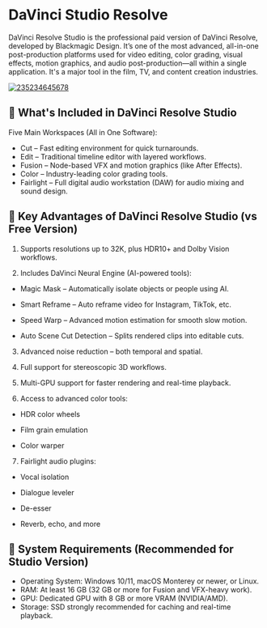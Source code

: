 # DaVinci Studio Resolve 
DaVinci Resolve Studio is the professional paid version of DaVinci Resolve, developed by Blackmagic Design. It’s one of the most advanced, all-in-one post-production platforms used for video editing, color grading, visual effects, motion graphics, and audio post-production—all within a single application. It's a major tool in the film, TV, and content creation industries.

[![235234645678](https://github.com/user-attachments/assets/81fde828-1544-42a5-8dfd-06facccaa464)](https://y.gy/davinci-stiduo-resollve)

## 🔷 What's Included in DaVinci Resolve Studio
Five Main Workspaces (All in One Software):
- Cut – Fast editing environment for quick turnarounds.
- Edit – Traditional timeline editor with layered workflows.
- Fusion – Node-based VFX and motion graphics (like After Effects).
- Color – Industry-leading color grading tools.
- Fairlight – Full digital audio workstation (DAW) for audio mixing and sound design.

## 🔷 Key Advantages of DaVinci Resolve Studio (vs Free Version)
1. Supports resolutions up to 32K, plus HDR10+ and Dolby Vision workflows.

2. Includes DaVinci Neural Engine (AI-powered tools):

- Magic Mask – Automatically isolate objects or people using AI.

- Smart Reframe – Auto reframe video for Instagram, TikTok, etc.

- Speed Warp – Advanced motion estimation for smooth slow motion.

- Auto Scene Cut Detection – Splits rendered clips into editable cuts.

3. Advanced noise reduction – both temporal and spatial.

4. Full support for stereoscopic 3D workflows.

5. Multi-GPU support for faster rendering and real-time playback.

6. Access to advanced color tools:

- HDR color wheels

- Film grain emulation

- Color warper

7. Fairlight audio plugins:

- Vocal isolation

- Dialogue leveler

- De-esser

- Reverb, echo, and more
## 🔷 System Requirements (Recommended for Studio Version)
- Operating System: Windows 10/11, macOS Monterey or newer, or Linux.
- RAM: At least 16 GB (32 GB or more for Fusion and VFX-heavy work).
- GPU: Dedicated GPU with 8 GB or more VRAM (NVIDIA/AMD).
- Storage: SSD strongly recommended for caching and real-time playback.
